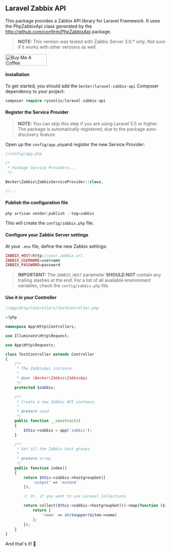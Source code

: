 ## Laravel Zabbix API

This package provides a Zabbix API library for Laravel Framework. It uses the PhpZabbixApi class generated by the http://github.com/confirm/PhpZabbixApi package.

> **NOTE:** This version was tested with Zabbix Server 3.0.* only. Not sure if it works with other versions as well.

<a href="https://www.buymeacoffee.com/vbecker" target="_blank"><img src="https://cdn.buymeacoffee.com/buttons/v2/default-yellow.png" alt="Buy Me A Coffee" style="height: 36px !important;width: 130px !important;" ></a>

#### Installation

To get started, you should add the `becker/laravel-zabbix-api` Composer dependency to your project:

```php
composer require rysonliu/laravel-zabbix-api
```

#### Register the Service Provider

> **NOTE:** You can skip this step if you are using Laravel 5.5 or higher. The package is automatically registered, due to the package auto-discovery feature.

Open up the ``config/app.php``and register the new Service Provider:

```php
//config/app.php

/*
 * Package Service Providers...
 */

Becker\Zabbix\ZabbixServiceProvider::class,

//...
```

#### Publish the configuration file

```php
php artisan vendor:publish --tag=zabbix
```
This will create the ``config/zabbix.php`` file.


#### Configure your Zabbix Server settings

At your ``.env`` file, define the new Zabbix settings:

```php
ZABBIX_HOST=http://your.zabbix.url
ZABBIX_USERNAME=username
ZABBIX_PASSWORD=password
```
> **IMPORTANT:** The `ZABBIX_HOST` parameter **SHOULD NOT** contain any trailing slashes at the end. For a list of all available environment variables, check the `config/zabbix.php` file.

#### Use it in your Controller

```php
//app/Http/Controllers/TestController.php

<?php

namespace App\Http\Controllers;

use Illuminate\Http\Request;

use App\Http\Requests;

class TestController extends Controller
{
    /**
     * The ZabbixApi instance.
     *
     * @var \Becker\Zabbix\ZabbixApi
     */
    protected $zabbix;
    
    /**
     * Create a new Zabbix API instance.
     *
     * @return void
     */
    public function __construct()
    {
        $this->zabbix = app('zabbix');
    }

    /**
     * Get all the Zabbix host groups.
     *
     * @return array
     */
    public function index()
    {
        return $this->zabbix->hostgroupGet([
            'output' => 'extend'
        ]);

        // Or, if you want to use Laravel Collections

        return collect($this->zabbix->hostgroupGet())->map(function ($item) {
            return [
                'name' => strtoupper($item->name)
            ];
        });
    }
}
```

And that's it! :beers:
